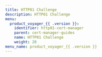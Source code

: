 ```yaml
---
title: HTTP01 Challenge
description: HTTP01 Challenge
menu:
  product_voyager_{{ .version }}:
    identifier: http01-cert-manager
    parent: cert-manager-guides
    name: HTTP01 Challenge
    weight: 20
menu_name: product_voyager_{{ .version }}
---
```

